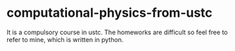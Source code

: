 # computational-physics-from-ustc

It is a compulsory course in ustc. The homeworks are difficult so feel free to refer to mine, which is written in python.
